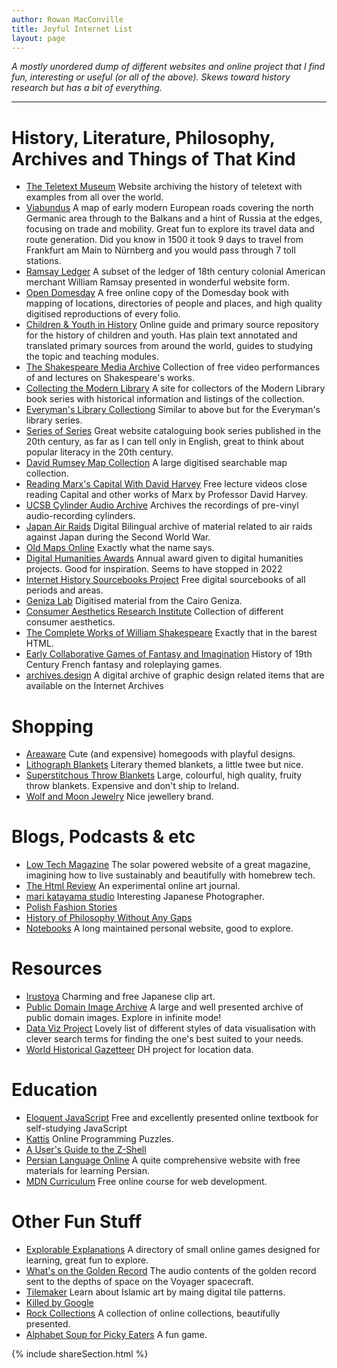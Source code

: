 ```yaml
---
author: Rowan MacConville
title: Joyful Internet List
layout: page
---
```

*A mostly unordered dump of different websites and online project that I find fun, interesting or useful (or all of the above). Skews toward history research but has a bit of everything.*

---
# History, Literature, Philosophy, Archives and Things of That Kind
- [The Teletext Museum](https://teletext.mb21.co.uk/) Website archiving the history of teletext with examples from all over the world.
- [Viabundus](https://www.landesgeschichte.uni-goettingen.de/handelsstrassen/map.php?lat=54.02351987047388&lon=18.654785156250004&z=6) A map of early modern European roads covering the north Germanic area through to the Balkans and a hint of Russia at the edges, focusing on trade and mobility. Great fun to explore its travel data and route generation. Did you know in 1500 it took 9 days to travel from Frankfurt am Main to Nürnberg and you would pass through 7 toll stations.
- [Ramsay Ledger](https://ramsay.arthistory.wisc.edu/about/) A subset of the ledger of 18th century colonial American merchant William Ramsay presented in wonderful website form.
- [Open Domesday](https://opendomesday.org/) A free online copy of the Domesday book with mapping of locations, directories of people and places, and high quality digitised reproductions of every folio.
- [Children & Youth in History](https://chnm.gmu.edu/cyh/introduction.html) Online guide and primary source repository for the history of children and youth. Has plain text annotated and translated primary sources from around the world, guides to studying the topic and teaching modules.
- [The Shakespeare Media Archive](https://sites.google.com/ncsu.edu/the-shakespeare-media-archive/home) Collection of free video performances of and lectures on Shakespeare's works.
- [Collecting the Modern Library](https://www.modernlib.com)  A site for collectors of the Modern Library book series with historical information and listings of the collection.
- [Everyman's Library Collectiong](http://everymanslibrarycollecting.com/) Similar to above but for the Everyman's library series.
- [Series of Series](https://seriesofseries.com/) Great website cataloguing book series published in the 20th century, as far as I can tell only in English, great to think about popular literacy in the 20th century.
- [David Rumsey Map Collection](https://www.davidrumsey.com/) A large digitised searchable map collection.
- [Reading Marx's Capital With David Harvey](https://davidharvey.org/reading-capital/) Free lecture videos close reading Capital and other works of Marx by Professor David Harvey.
- [UCSB Cylinder Audio Archive](https://cylinders.library.ucsb.edu/index.php) Archives the recordings of pre-vinyl audio-recording cylinders.
- [Japan Air Raids](https://www.japanairraids.org/) Digital Bilingual archive of material related to air raids against Japan during the Second World War.
- [Old Maps Online](https://www.oldmapsonline.org) Exactly what the name says.
- [Digital Humanities Awards](http://dhawards.org/) Annual award given to digital humanities projects. Good for inspiration. Seems to have stopped in 2022
- [Internet History Sourcebooks Project](https://sourcebooks.fordham.edu/index.asp) Free digital sourcebooks of all periods and areas.
- [Geniza Lab](https://genizalab.princeton.edu/) Digitised material from the Cairo Geniza.
- [Consumer Aesthetics Research Institute](https://cari.institute/) Collection of different consumer aesthetics.
- [The Complete Works of William Shakespeare](https://shakespeare.mit.edu/) Exactly that in the barest HTML.
- [Early Collaborative Games of Fantasy and Imagination](https://wobbupalooza.neocities.org/) History of 19th Century French fantasy and roleplaying games.
- [archives.design](https://archives.design/) A digital archive of graphic design related items that are available on the Internet Archives


# Shopping
- [Areaware](https://www.areaware.com/) Cute (and expensive) homegoods with playful designs.
- [Lithograph Blankets](https://www.litographs.com/collections/blankets) Literary themed blankets, a little twee but nice.
- [Superstitchous Throw Blankets](https://superstitchous.com/) Large, colourful, high quality, fruity throw blankets. Expensive and don't ship to Ireland. 
- [Wolf and Moon Jewelry](https://www.wolfandmoon.com/en-ie) Nice jewellery brand.

# Blogs, Podcasts & etc
- [Low Tech Magazine](https://solar.lowtechmagazine.com/) The solar powered website of a great magazine, imagining how to live sustainably and beautifully with homebrew tech.
- [The Html Review](https://thehtml.review/) An experimental online art journal.
- [mari katayama studio](http://shell-kashime.com/) Interesting Japanese Photographer.
- [Polish Fashion Stories](https://www.polishfashionstories.com/)
- [History of Philosophy Without Any Gaps](https://www.historyofphilosophy.net/)
- [Notebooks](http://bactra.org/notebooks/) A long maintained personal website, good to explore.

# Resources
- [Irustoya](https://www.irasutoya.com/) Charming and free Japanese clip art.
- [Public Domain Image Archive](https://pdimagearchive.org/infinite-view/) A large and well presented archive of public domain images. Explore in infinite mode!
- [Data Viz Project](https://datavizproject.com/) Lovely list of different styles of data visualisation with clever search terms for finding the one's best suited to your needs.
- [World Historical Gazetteer](https://whgazetteer.org/) DH project for location data.

# Education
- [Eloquent JavaScript](https://eloquentjavascript.net) Free and excellently presented online textbook for self-studying JavaScript
- [Kattis](https://open.kattis.com/) Online Programming Puzzles.
- [A User's Guide to the Z-Shell](https://zsh.sourceforge.io/Guide/zshguide.html)
- [Persian Language Online](https://persianlanguageonline.com/) A quite comprehensive website with free materials for learning Persian.
- [MDN Curriculum](https://developer.mozilla.org/en-US/curriculum/) Free online course for web development.


# Other Fun Stuff
- [Explorable Explanations](https://explorabl.es/) A directory of small online games designed for learning, great fun to explore.
- [What's on the Golden Record](https://science.nasa.gov/mission/voyager/golden-record-contents/greetings/) The audio contents of the golden record sent to the depths of space on the Voyager spacecraft.
- [Tilemaker](https://tilemaker.qfi.org/) Learn about Islamic art by maing digital tile patterns.
- [Killed by Google](https://killedbygoogle.com/)
- [Rock Collections](https://rockcollections.site/) A collection of online collections, beautifully presented.
- [Alphabet Soup for Picky Eaters](https://managore.itch.io/alphabet-soup-for-picky-eaters) A fun game.

{% include shareSection.html %}

